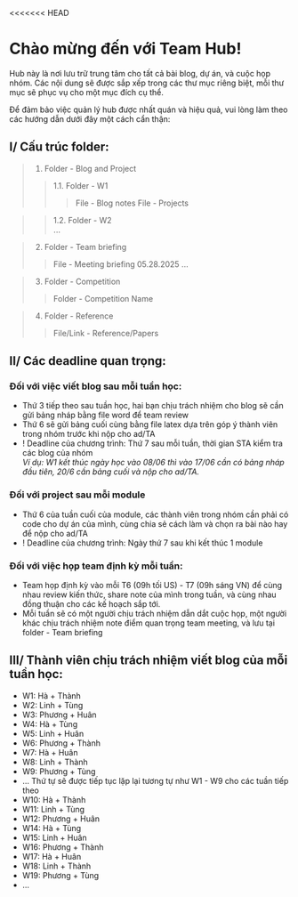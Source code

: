 <<<<<<< HEAD
# Chào mừng đến với Team Hub!

Hub này là nơi lưu trữ trung tâm cho tất cả bài blog, dự án, và cuộc họp nhóm. Các nội dung sẽ được sắp xếp trong các thư mục riêng biệt, mỗi thư mục sẽ phục vụ cho một mục đích cụ thể.

Để đảm bảo việc quản lý hub được nhất quán và hiệu quả, vui lòng làm theo các hướng dẫn dưới đây một cách cẩn thận:<br/>

## I/ Cấu trúc folder:  
> 1. Folder - Blog and Project <br/>
>> 1.1. Folder - W1
>>> File - Blog notes
>>> File - Projects 

>> 1.2. Folder - W2 <br/>
>> ...

> 2. Folder - Team briefing <br/>
>> File - Meeting briefing 05.28.2025
>> ... <br/>

> 3. Folder - Competition <br/>
>> Folder - Competition Name  

> 4. Folder - Reference
>> File/Link - Reference/Papers

## II/ Các deadline quan trọng:
### Đối với việc viết blog sau mỗi tuần học: 
- Thứ 3 tiếp theo sau tuần học, hai bạn chịu trách nhiệm cho blog sẽ cần gửi bảng nháp bằng file word để team review
- Thứ 6 sẽ gửi bảng cuối cùng bằng file latex dựa trên góp ý thành viên trong nhóm trước khi nộp cho ad/TA
- ! Deadline của chương trình: Thứ 7 sau mỗi tuần, thời gian STA kiểm tra các blog của nhóm <br/>
*Ví dụ: W1 kết thúc ngày học vào 08/06 thì vào 17/06 cần có bảng nháp đầu tiên, 20/6 cần bảng cuối và nộp cho ad/TA.*

### Đối với project sau mỗi module
- Thứ 6 của tuần cuối của module, các thành viên trong nhóm cần phải có code cho dự án của mình, cùng chia sẻ cách làm và chọn ra bài nào hay để nộp cho ad/TA
- ! Deadline của chương trình: Ngày thứ 7 sau khi kết thúc 1 module

### Đối với việc họp team định kỳ mỗi tuần:
- Team họp định kỳ vào mỗi T6 (09h tối US) - T7 (09h sáng VN) để cùng nhau review kiến thức, share note của mình trong tuần, và cùng nhau đồng thuận cho các kế hoạch sắp tới. 
- Mỗi tuần sẽ có một người chịu trách nhiệm dẫn dắt cuộc họp, một người khác chịu trách nhiệm note điểm quan trọng team meeting, và lưu tại folder - Team briefing

## III/ Thành viên chịu trách nhiệm viết blog của mỗi tuần học:
- W1: Hà + Thành
- W2: Linh + Tùng
- W3: Phương + Huân
- W4: Hà + Tùng
- W5: Linh + Huân
- W6: Phương + Thành
- W7: Hà + Huân
- W8: Linh + Thành
- W9: Phương + Tùng 
- ... Thứ tự sẽ được tiếp tục lặp lại tương tự như W1 - W9 cho các tuần tiếp theo 
- W10: Hà + Thành
- W11: Linh + Tùng
- W12: Phương + Huân
- W14: Hà + Tùng
- W15: Linh + Huân
- W16: Phương + Thành
- W17: Hà + Huân
- W18: Linh + Thành
- W19: Phương + Tùng 
- ...
